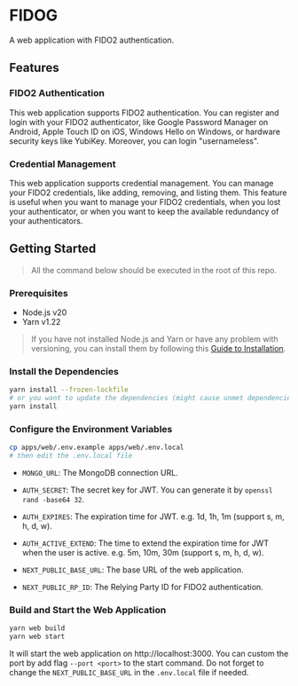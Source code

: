 # FIDOG

A web application with FIDO2 authentication.

## Features

### FIDO2 Authentication

This web application supports FIDO2 authentication. You can register and login with your FIDO2 authenticator, like Google Password Manager on Android, Apple Touch ID on iOS, Windows Hello on Windows, or hardware security keys like YubiKey. Moreover, you can login "usernameless".

### Credential Management

This web application supports credential management. You can manage your FIDO2 credentials, like adding, removing, and listing them. This feature is useful when you want to manage your FIDO2 credentials, when you lost your authenticator, or when you want to keep the available redundancy of your authenticators.

## Getting Started

> All the command below should be executed in the root of this repo.

### Prerequisites

- Node.js v20
- Yarn v1.22

> If you have not installed Node.js and Yarn or have any problem with versioning, you can install them by following this [Guide to Installation](https://adada1024.notion.site/NodeJs-f9a83de221e64e46ba930a62246f2256).

### Install the Dependencies

```bash
yarn install --frozen-lockfile
# or you want to update the dependencies (might cause unmet dependencies)
yarn install
```

### Configure the Environment Variables

```bash
cp apps/web/.env.example apps/web/.env.local
# then edit the .env.local file
```

- `MONGO_URL`: The MongoDB connection URL.

- `AUTH_SECRET`: The secret key for JWT. You can generate it by `openssl rand -base64 32`.
- `AUTH_EXPIRES`: The expiration time for JWT. e.g. 1d, 1h, 1m (support s, m, h, d, w).
- `AUTH_ACTIVE_EXTEND`: The time to extend the expiration time for JWT when the user is active. e.g. 5m, 10m, 30m (support s, m, h, d, w).

- `NEXT_PUBLIC_BASE_URL`: The base URL of the web application.
- `NEXT_PUBLIC_RP_ID`: The Relying Party ID for FIDO2 authentication.

### Build and Start the Web Application

```bash
yarn web build
yarn web start
```

It will start the web application on http://localhost:3000. You can custom the port by add flag `--port <port>` to the start command. Do not forget to change the `NEXT_PUBLIC_BASE_URL` in the `.env.local` file if needed.
